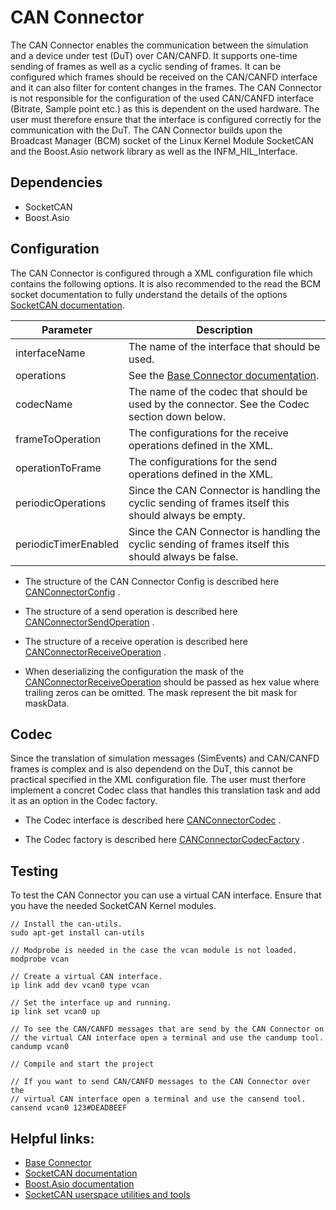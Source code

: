 # CAN Connector
The CAN Connector enables the communication between the simulation and a device under test (DuT) over CAN/CANFD. It
supports one-time sending of frames as well as a cyclic sending of frames. It can be configured which frames should be
received on the CAN/CANFD interface and it can also filter for content changes in the frames. The CAN Connector is not 
responsible for the configuration of the used CAN/CANFD interface (Bitrate, Sample point etc.) as this is dependent on 
the used hardware. The user must therefore ensure that the interface is configured correctly for the communication with 
the DuT. The CAN Connector builds upon the Broadcast Manager (BCM) socket of the Linux Kernel Module SocketCAN and 
the Boost.Asio network library as well as the INFM_HIL_Interface.

## Dependencies
- SocketCAN
- Boost.Asio

## Configuration
The CAN Connector is configured through a XML configuration file which contains the following options. It is also
recommended to the read the BCM socket documentation to fully understand the details of the
options [SocketCAN documentation](https://www.kernel.org/doc/Documentation/networking/can.txt).

| Parameter            | Description                                                                                             |
| ---------------------|---------------------------------------------------------------------------------------------------------|
| interfaceName        | The name of the interface that should be used.                                                          |
| operations           | See the [Base Connector documentation](../ReadMe.md).                                                   |
| codecName            | The name of the codec that should be used by the connector. See the Codec section down below.           |
| frameToOperation     | The configurations for the receive operations defined in the XML.                                       |
| operationToFrame     | The configurations for the send operations defined in the XML.                                          |
| periodicOperations   | Since the CAN Connector is handling the cyclic sending of frames itself this should always be empty.    |
| periodicTimerEnabled | Since the CAN Connector is handling the cyclic sending of frames itself this should always be false.    |

- The structure of the CAN Connector Config is described
  here [CANConnectorConfig](https://lukasw352435.github.io/INFM_HIL_Interface/classsim__interface_1_1dut__connector_1_1can_1_1CANConnectorConfig.html)
  .

- The structure of a send operation is described
  here [CANConnectorSendOperation](https://lukasw352435.github.io/INFM_HIL_Interface/classsim__interface_1_1dut__connector_1_1can_1_1CANConnectorSendOperation.html)
  .

- The structure of a receive operation is described
  here [CANConnectorReceiveOperation](https://lukasw352435.github.io/INFM_HIL_Interface/classsim__interface_1_1dut__connector_1_1can_1_1CANConnectorReceiveOperation.html)
  .

- When deserializing the configuration the mask of
  the [CANConnectorReceiveOperation](https://lukasw352435.github.io/INFM_HIL_Interface/classsim__interface_1_1dut__connector_1_1can_1_1CANConnectorReceiveOperation.html)
  should be passed as hex value where trailing zeros can be omitted. The mask represent the bit mask for maskData.

## Codec

Since the translation of simulation messages (SimEvents) and CAN/CANFD frames is complex and is also dependend on the
DuT, this cannot be practical specified in the XML configuration file. The user must therfore implement a concret Codec
class that handles this translation task and add it as an option in the Codec factory.

- The Codec interface is described
  here [CANConnectorCodec](https://lukasw352435.github.io/INFM_HIL_Interface/classsim__interface_1_1dut__connector_1_1can_1_1CANConnectorCodec.html)
  .

- The Codec factory is described
  here [CANConnectorCodecFactory](https://lukasw352435.github.io/INFM_HIL_Interface/classsim__interface_1_1dut__connector_1_1can_1_1CANConnectorCodecFactory.html)
  .

## Testing
To test the CAN Connector you can use a virtual CAN interface. Ensure that you have the needed SocketCAN Kernel modules.

```
// Install the can-utils. 
sudo apt-get install can-utils

// Modprobe is needed in the case the vcan module is not loaded.
modprobe vcan

// Create a virtual CAN interface.
ip link add dev vcan0 type vcan

// Set the interface up and running.
ip link set vcan0 up

// To see the CAN/CANFD messages that are send by the CAN Connector on 
// the virtual CAN interface open a terminal and use the candump tool.
candump vcan0

// Compile and start the project

// If you want to send CAN/CANFD messages to the CAN Connector over the 
// virtual CAN interface open a terminal and use the cansend tool.
cansend vcan0 123#DEADBEEF
```

## Helpful links:
- [Base Connector](https://lukasw352435.github.io/INFM_HIL_Interface/md_Sim_To_DuT_Interface_DuT_Connectors_ReadMe.html)
- [SocketCAN documentation](https://www.kernel.org/doc/Documentation/networking/can.txt)
- [Boost.Asio documentation](https://www.boost.org/doc/libs/1_75_0/doc/html/boost_asio.html)
- [SocketCAN userspace utilities and tools](https://github.com/linux-can/can-utils)